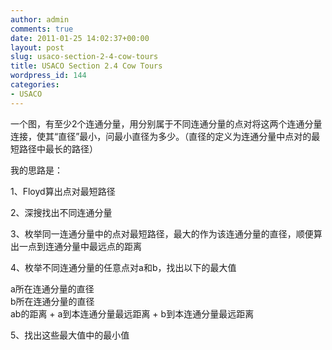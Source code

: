 ```yaml
---
author: admin
comments: true
date: 2011-01-25 14:02:37+00:00
layout: post
slug: usaco-section-2-4-cow-tours
title: USACO Section 2.4 Cow Tours
wordpress_id: 144
categories:
- USACO
---
```


一个图，有至少2个连通分量，用分别属于不同连通分量的点对将这两个连通分量连接，使其“直径”最小，问最小直径为多少。（直径的定义为连通分量中点对的最短路径中最长的路径）

 

我的思路是：

 

1、Floyd算出点对最短路径

 

2、深搜找出不同连通分量

 

3、枚举同一连通分量中的点对最短路径，最大的作为该连通分量的直径，顺便算出一点到连通分量中最远点的距离

 

4、枚举不同连通分量的任意点对a和b，找出以下的最大值

 

a所在连通分量的直径     
b所在连通分量的直径      
ab的距离 + a到本连通分量最远距离 + b到本连通分量最远距离

 

5、找出这些最大值中的最小值
